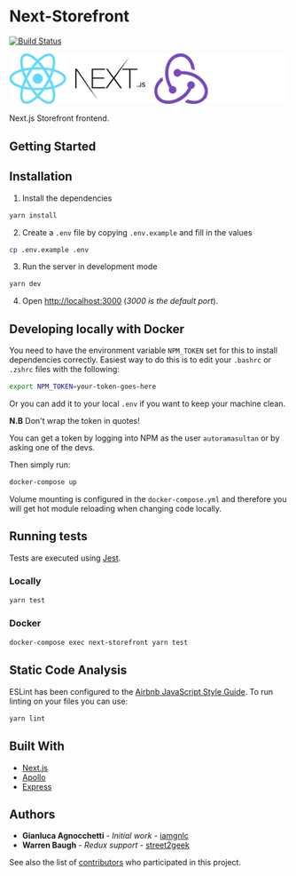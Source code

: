 # Next-Storefront

[![Build Status](http://jenkins.autorama.co.uk:8080/buildStatus/icon?job=next-storefront%2Fdevelop)](http://jenkins.autorama.co.uk:8080/job/next-storefront/job/develop/)

<img src="logos.png" width="640">

Next.js Storefront frontend.

## Getting Started

## Installation

1. Install the dependencies

```sh
yarn install
```

2. Create a `.env` file by copying `.env.example` and fill in the values

```sh
cp .env.example .env
```

3. Run the server in development mode

```sh
yarn dev
```

4. Open [http://localhost:3000](http://localhost:3000) (_3000 is the default port_).

## Developing locally with Docker

You need to have the environment variable `NPM_TOKEN` set for this to install dependencies correctly. Easiest way to do this is to edit your `.bashrc` or `.zshrc` files with the following:

```sh
export NPM_TOKEN=your-token-goes-here
```

Or you can add it to your local `.env` if you want to keep your machine clean.

**N.B** Don't wrap the token in quotes!

You can get a token by logging into NPM as the user `autoramasultan` or by asking one of the devs.

Then simply run:

```sh
docker-compose up
```

Volume mounting is configured in the `docker-compose.yml` and therefore you will get hot module reloading when changing code locally.

## Running tests

Tests are executed using [Jest](https://jestjs.io/).

### Locally

```sh
yarn test
```

### Docker

```sh
docker-compose exec next-storefront yarn test
```

## Static Code Analysis

ESLint has been configured to the [Airbnb JavaScript Style Guide](https://github.com/airbnb/javascript). To run linting on your files you can use:

```sh
yarn lint
```

## Built With

- [Next.js](https://nextjs.org/)
- [Apollo](https://www.apollographql.com/)
- [Express](https://expressjs.com/)

## Authors

- **Gianluca Agnocchetti** - _Initial work_ - [iamgnlc](https://github.com/iamgnlc)
- **Warren Baugh** - _Redux support_ - [street2geek](https://github.com/street2geek)

See also the list of
[contributors](https://github.com/Autorama/next-storefront/graphs/contributors)
who participated in this project.

